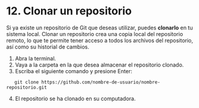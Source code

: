 # 12. Clonar un repositorio

Si ya existe un repositorio de Git que deseas utilizar, puedes **clonarlo** en tu sistema local. Clonar un repositorio crea una copia local del repositorio remoto, lo que te permite tener acceso a todos los archivos del repositorio, así como su historial de cambios.

1. Abra la terminal.
2. Vaya a la carpeta en la que desea almacenar el repositorio clonado.
3. Escriba el siguiente comando y presione Enter:

```
   git clone https://github.com/nombre-de-usuario/nombre-repositorio.git
```

4. El repositorio se ha clonado en su computadora.
